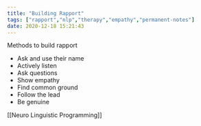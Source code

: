 ```yaml
---
title: "Building Rapport"
tags: ["rapport","nlp","therapy","empathy","permanent-notes"]
date: 2020-12-18 15:21:43
---
```


Methods to build rapport

- Ask and use their name
- Actively listen
- Ask questions
- Show empathy
- Find common ground
- Follow the lead
- Be genuine

[[Neuro Linguistic Programming]]
